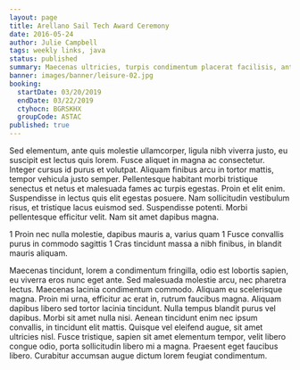 ```yaml
---
layout: page
title: Arellano Sail Tech Award Ceremony
date: 2016-05-24
author: Julie Campbell
tags: weekly links, java
status: published
summary: Maecenas ultricies, turpis condimentum placerat facilisis, ante.
banner: images/banner/leisure-02.jpg
booking:
  startDate: 03/20/2019
  endDate: 03/22/2019
  ctyhocn: BGRSKHX
  groupCode: ASTAC
published: true
---
```

Sed elementum, ante quis molestie ullamcorper, ligula nibh viverra justo, eu suscipit est lectus quis lorem. Fusce aliquet in magna ac consectetur. Integer cursus id purus et volutpat. Aliquam finibus arcu in tortor mattis, tempor vehicula justo semper. Pellentesque habitant morbi tristique senectus et netus et malesuada fames ac turpis egestas. Proin et elit enim. Suspendisse in lectus quis elit egestas posuere. Nam sollicitudin vestibulum risus, et tristique lacus euismod sed. Suspendisse potenti. Morbi pellentesque efficitur velit. Nam sit amet dapibus magna.

1 Proin nec nulla molestie, dapibus mauris a, varius quam
1 Fusce convallis purus in commodo sagittis
1 Cras tincidunt massa a nibh finibus, in blandit mauris aliquam.

Maecenas tincidunt, lorem a condimentum fringilla, odio est lobortis sapien, eu viverra eros nunc eget ante. Sed malesuada molestie arcu, nec pharetra lectus. Maecenas lacinia condimentum commodo. Aliquam eu scelerisque magna. Proin mi urna, efficitur ac erat in, rutrum faucibus magna. Aliquam dapibus libero sed tortor lacinia tincidunt. Nulla tempus blandit purus vel dapibus. Morbi sit amet nulla nisi. Aenean tincidunt enim nec ipsum convallis, in tincidunt elit mattis. Quisque vel eleifend augue, sit amet ultricies nisl. Fusce tristique, sapien sit amet elementum tempor, velit libero congue odio, porta sollicitudin libero mi a magna. Praesent eget faucibus libero. Curabitur accumsan augue dictum lorem feugiat condimentum.
